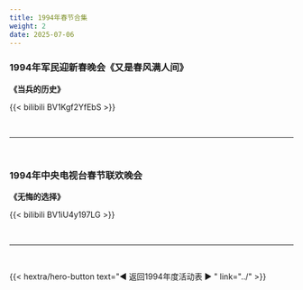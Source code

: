 ```yaml
---
title: 1994年春节合集
weight: 2
date: 2025-07-06
---
```



### 1994年军民迎新春晚会《又是春风满人间》

**《当兵的历史》**

{{< bilibili BV1Kgf2YfEbS >}}

<br>
<hr>
<br>


### 1994年中央电视台春节联欢晚会

**《无悔的选择》**

{{< bilibili BV1iU4y197LG >}}


<br>
<hr>
<br>

{{< hextra/hero-button text="◀ 返回1994年度活动表 ▶ " link="../" >}}
